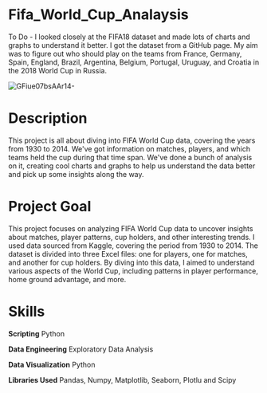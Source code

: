 # Fifa_World_Cup_Analaysis

To Do - I looked closely at the FIFA18 dataset and made lots of charts and graphs to understand it better. I got the dataset from a GitHub page. My aim was to figure out who should play on the teams from France, Germany, Spain, England, Brazil, Argentina, Belgium, Portugal, Uruguay, and Croatia in the 2018 World Cup in Russia.


![GFiue07bsAAr14-](https://github.com/anujgrvr98/Fifa_World_Cup_Analysis/assets/166906510/d3a0b508-8b4e-45d5-a302-a4424280ebee)


# Description

This project is all about diving into FIFA World Cup data, covering the years from 1930 to 2014. We've got information on matches, players, and which teams held the cup during that time span. We've done a bunch of analysis on it, creating cool charts and graphs to help us understand the data better and pick up some insights along the way.


# Project Goal

This project focuses on analyzing FIFA World Cup data to uncover insights about matches, player patterns, cup holders, and other interesting trends. I used data sourced from Kaggle, covering the period from 1930 to 2014. The dataset is divided into three Excel files: one for players, one for matches, and another for cup holders. By diving into this data, I aimed to understand various aspects of the World Cup, including patterns in player performance, home ground advantage, and more.


# Skills 

**Scripting**
Python

**Data Engineering**
Exploratory Data Analysis

**Data Visualization**
Python

**Libraries Used**
Pandas, Numpy, Matplotlib, Seaborn, Plotlu and Scipy

